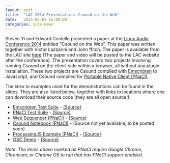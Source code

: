 ```yaml
---
layout: post
title:  "LAC 2014 Presentation: Csound on the Web"
date:   2014-05-03 15:00:00
categories: site news 
---
```


Steven Yi and Edward Costello presented a paper at the [Linux Audio Conference 2014](http://lac.linuxaudio.org/2014/) entitled "Csound on the Web". This paper was written together with Victor Lazzarini and John ffitch. The paper is available from the LAC site [here](http://lac.linuxaudio.org/2014/download/csoundonthewebslides.pdf) (The paper and video will be posted to the LAC website after the conference). The presentation covers two projects involving running Csound on the client-side within a browser, all without any plugin installation.  These two projects are Csound compiled with [Emscripten](https://github.com/kripken/emscripten) to Javascript, and Csound compiled for [Portable Native Client (PNaCl)](https://developer.chrome.com/native-client/overview).  

The links to examples used for the demonstrations can be found in the slides.  They are also listed below, together with links to locations where one can download their source code (they are all open source!). 

* [Emscripten Test Suite](http://eddyc.github.io/CsoundEmscripten/) - [(Source)](https://github.com/eddyc/CsoundEmscripten)
* [PNaCl Test Suite](http://vlazzarini.github.io/) - [(Source)](https://github.com/vlazzarini/vlazzarini.github.io)
* [Web Sequencer (PNaCl)](http://fcahoon.github.io/seq/) - [(Source)](https://github.com/fcahoon/fcahoon.github.io)
* [Csound Notebook (PNaCl)](http://csound-notebook.kunstmusik.com) - (Source not yet available, to be posted soon)
* [ProcessingJS Example (PNaCl)](http://www.kunstmusik.com/processingjs_example) - [(Source)](http://github.com/kunstmusik/processingjs_example) 
* [OSC Demo](http://eddyc.github.io/CsoundEmscripten/) - [(Source)](https://github.com/eddyc/CsoundEmscripten)

*Note: The items above marked as PNaCl require Google Chrome, Chromium, or Chrome OS to run that has PNaCl support enabled.*
